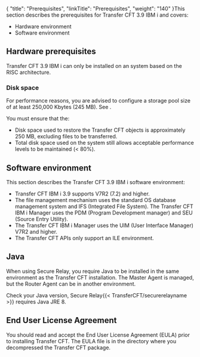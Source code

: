 {
    "title": "Prerequisites",
    "linkTitle": "Prerequisites",
    "weight": "140"
}This section describes the prerequisites for Transfer CFT 3.9 IBM i and covers:

- Hardware environment
- Software environment

## Hardware prerequisites

Transfer CFT 3.9 IBM i can only be installed on an system based on the RISC architecture.

### Disk space

For performance reasons, you are advised to configure a storage pool size of at least 250,000 Kbytes (245 MB). See .

You must ensure that the:

- Disk space used to restore the Transfer CFT objects is approximately 250 MB, excluding files to be transferred.
- Total disk space used on the system still allows acceptable performance levels to be maintained (&lt; 80%).

## Software environment

This section describes the Transfer CFT 3.9 IBM i software environment:

- Transfer CFT IBM i 3.9 supports V7R2 (7.2) and higher.
- The file management mechanism uses the standard OS database management system and IFS (Integrated File System). The Transfer CFT IBM i Manager uses the PDM (Program Development manager) and SEU (Source Entry Utility).
- The Transfer CFT IBM i Manager uses the UIM (User Interface Manager) V7R2 and higher.
- The Transfer CFT APIs only support an ILE environment.

## Java

When using Secure Relay, you require Java to be installed in the same environment as the Transfer CFT installation. The Master Agent is managed, but the Router Agent can be in another environment.

Check your Java version, Secure Relay{{< TransferCFT/securerelayname  >}} requires Java JRE 8.

## End User License Agreement

You should read and accept the End User License Agreement (EULA) prior to installing Transfer CFT. The EULA file is in the directory where you decompressed the Transfer CFT package.
